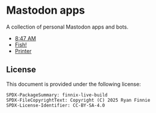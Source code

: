 # Mastodon apps

A collection of personal Mastodon apps and bots.

* [8:47 AM](https://botsin.space/@847)
* [Fish!](https://botsin.space/@fish)
* [Printer](https://botsin.space/@lpd)

## License

This document is provided under the following license:

    SPDX-PackageSummary: finnix-live-build
    SPDX-FileCopyrightText: Copyright (C) 2025 Ryan Finnie
    SPDX-License-Identifier: CC-BY-SA-4.0
